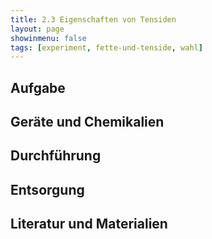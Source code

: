 ```yaml
---
title: 2.3 Eigenschaften von Tensiden
layout: page
showinmenu: false
tags: [experiment, fette-und-tenside, wahl]
---
```


## Aufgabe

## Geräte und Chemikalien

## Durchführung

## Entsorgung

## Literatur und Materialien
